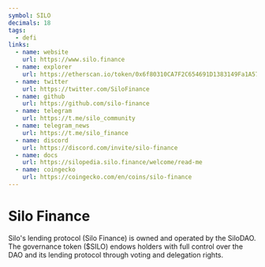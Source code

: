 ```yaml
---
symbol: SILO
decimals: 18
tags:
  - defi
links:
  - name: website
    url: https://www.silo.finance
  - name: explorer
    url: https://etherscan.io/token/0x6f80310CA7F2C654691D1383149Fa1A57d8AB1f8
  - name: twitter
    url: https://twitter.com/SiloFinance
  - name: github
    url: https://github.com/silo-finance
  - name: telegram
    url: https://t.me/silo_community
  - name: telegram_news
    url: https://t.me/silo_finance
  - name: discord
    url: https://discord.com/invite/silo-finance
  - name: docs
    url: https://silopedia.silo.finance/welcome/read-me
  - name: coingecko
    url: https://coingecko.com/en/coins/silo-finance
---
```


# Silo Finance

Silo's lending protocol (Silo Finance) is owned and operated by the SiloDAO. The governance token ($SILO) endows holders with full control over the DAO and its lending protocol through voting and delegation rights.
